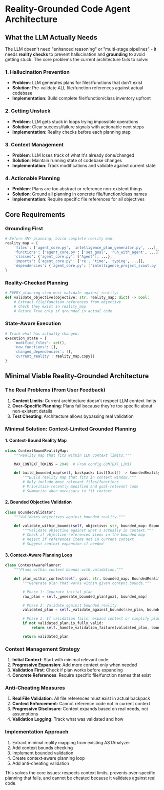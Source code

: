 # Reality-Grounded Code Agent Architecture

## What the LLM Actually Needs

The LLM doesn't need "enhanced reasoning" or "multi-stage pipelines" - it needs **reality checks** to prevent hallucination and **grounding** to avoid getting stuck. The core problems the current architecture fails to solve:

### 1. Hallucination Prevention
- **Problem**: LLM generates plans for files/functions that don't exist
- **Solution**: Pre-validate ALL file/function references against actual codebase
- **Implementation**: Build complete file/function/class inventory upfront

### 2. Getting Unstuck
- **Problem**: LLM gets stuck in loops trying impossible operations
- **Solution**: Clear success/failure signals with actionable next steps
- **Implementation**: Reality checks before each planning step

### 3. Context Management
- **Problem**: LLM loses track of what it's already done/changed
- **Solution**: Maintain running state of codebase changes
- **Implementation**: Track modifications and validate against current state

### 4. Actionable Planning
- **Problem**: Plans are too abstract or reference non-existent things
- **Solution**: Ground all planning in concrete file/function/class names
- **Implementation**: Require specific file references for all objectives

## Core Requirements

### Grounding First
```python
# Before ANY planning, build complete reality map:
reality_map = {
    'files': ['agent_core.py', 'intelligence_plan_generator.py', ...],
    'functions': {'agent_core.py': ['set_goal', 'run_with_agent', ...]},
    'classes': {'agent_core.py': ['Agent'], ...},
    'imports': {'agent_core.py': ['re', 'time', 'typing', ...]},
    'dependencies': {'agent_core.py': ['intelligence_project_scout.py'], ...}
}
```

### Reality-Checked Planning
```python
# EVERY planning step must validate against reality:
def validate_objective(objective: str, reality_map: dict) -> bool:
    # Extract file/function references from objective
    # Check they exist in reality_map
    # Return True only if grounded in actual code
```

### State-Aware Execution
```python
# Track what has actually changed:
execution_state = {
    'modified_files': set(),
    'new_functions': [],
    'changed_dependencies': [],
    'current_reality': reality_map.copy()
}
```

## Minimal Viable Reality-Grounded Architecture

### The Real Problems (From User Feedback)
1. **Context Limits**: Current architecture doesn't respect LLM context limits
2. **Over-Specific Planning**: Plans fail because they're too specific about non-existent details
3. **Test Cheating**: Architecture allows bypassing real validation

### Minimal Solution: Context-Limited Grounded Planning

#### 1. Context-Bound Reality Map
```python
class ContextBoundRealityMap:
    """Reality map that fits within LLM context limits."""

    MAX_CONTEXT_TOKENS = 2048  # From config.CONTEXT_LIMIT

    def build_bounded_map(self, backpack: List[Dict]) -> BoundedRealityMap:
        """Build reality map that fits in context window."""
        # Only include most relevant files/functions
        # Prioritize recently modified and goal-relevant code
        # Summarize when necessary to fit context
```

#### 2. Bounded Objective Validation
```python
class BoundedValidator:
    """Validates objectives against bounded reality."""

    def validate_within_bounds(self, objective: str, bounded_map: BoundedRealityMap) -> BoundedValidation:
        """Validate objective against what's actually in context."""
        # Check if objective references items in the bounded map
        # Reject if references items not in current context
        # Suggest context expansion if needed
```

#### 3. Context-Aware Planning Loop
```python
class ContextAwarePlanner:
    """Plans within context bounds with validation."""

    def plan_within_context(self, goal: str, bounded_map: BoundedRealityMap) -> ContextPlan:
        """Generate plan that works within given context bounds."""

        # Phase 1: Generate initial plan
        raw_plan = self._generate_bounded_plan(goal, bounded_map)

        # Phase 2: Validate against bounded reality
        validated_plan = self._validate_against_bounds(raw_plan, bounded_map)

        # Phase 3: If validation fails, expand context or simplify plan
        if not validated_plan.is_fully_valid:
            return self._handle_validation_failure(validated_plan, bounded_map)

        return validated_plan
```

### Context Management Strategy

1. **Initial Context**: Start with minimal relevant code
2. **Progressive Expansion**: Add more context only when needed
3. **Validation First**: Check if plan works before expanding
4. **Concrete References**: Require specific file/function names that exist

### Anti-Cheating Measures

1. **Real File Validation**: All file references must exist in actual backpack
2. **Context Enforcement**: Cannot reference code not in current context
3. **Progressive Disclosure**: Context expands based on real needs, not assumptions
4. **Validation Logging**: Track what was validated and how

### Implementation Approach

1. Extract minimal reality mapping from existing ASTAnalyzer
2. Add context bounds checking
3. Implement bounded validation
4. Create context-aware planning loop
5. Add anti-cheating validation

This solves the core issues: respects context limits, prevents over-specific planning that fails, and cannot be cheated because it validates against real code.